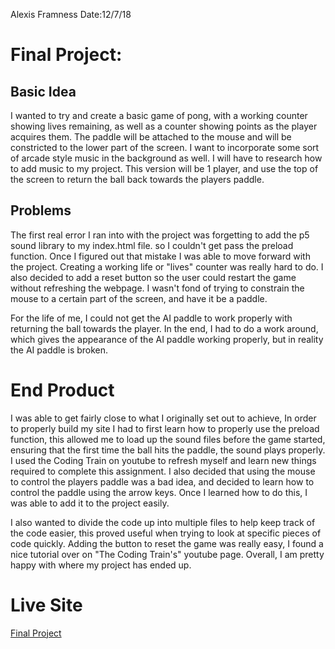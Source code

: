 Alexis Framness
Date:12/7/18

# **Final Project:**

## Basic Idea

I wanted to try and create a basic game of pong, with a working counter showing lives remaining, as well as a counter showing points as the player acquires them. The paddle will be attached to the mouse and will be constricted to the lower part of the screen. I want to incorporate some sort of arcade style music in the background as well. I will have to research how to add music to my project. This version will be 1 player, and use the top of the screen to return the ball back towards the players paddle.


## Problems
The first real error I ran into with the project was forgetting to add the p5 sound library to my index.html file. so I couldn't get pass the preload function. Once I figured out that mistake I was able to move forward with the project. Creating a working life or "lives" counter was really hard to do. I also decided to add a reset button so the user could restart the game without refreshing the webpage. I wasn't fond of trying to constrain the mouse to a certain part of the screen, and have it be a paddle.

For the life of me, I could not get the AI paddle to work properly with returning the ball towards the player. In the end, I had to do a work around, which gives the appearance of the AI paddle working properly, but in reality the AI paddle is broken.

# End Product
I was able to get fairly close to what I originally set out to achieve, In order to properly build my site I had to first learn how to properly use the preload function, this allowed me to load up the sound files before the game started, ensuring that the first time the ball hits the paddle, the sound plays properly.  I used the Coding Train on youtube to refresh myself and learn new things required to complete this assignment. I also decided that using the mouse to control the players paddle was a bad idea, and decided to learn how to control the paddle using the arrow keys. Once I learned how to do this, I was able to add it to the project easily.

I also wanted to divide the code up into multiple files to help keep track of the code easier, this proved useful when trying to look at specific pieces of code quickly. Adding the button to reset the game was really easy, I found a nice tutorial over on "The Coding Train's" youtube page.  Overall, I am pretty happy with where my project has ended up.

# Live Site

[Final Project](https://lexiframness.github.io/120-work/Final-Project/Final-Project-Pong/index.html)
